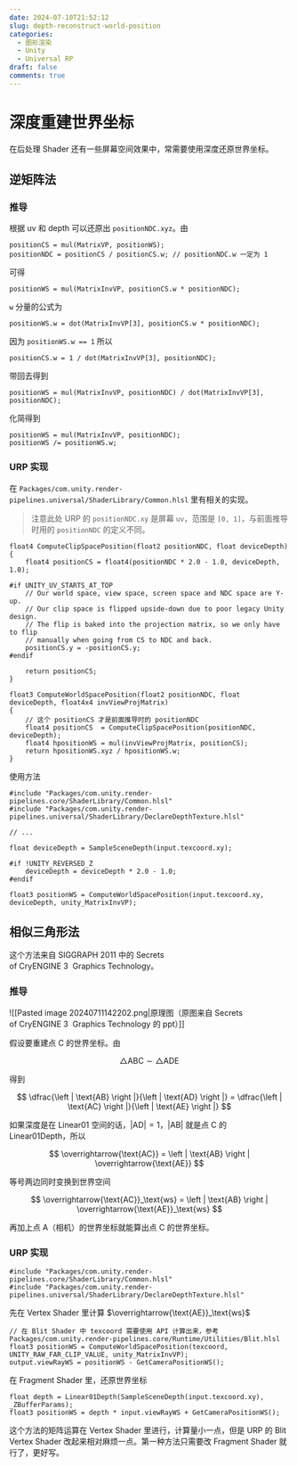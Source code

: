 ```yaml
---
date: 2024-07-10T21:52:12
slug: depth-reconstruct-world-position
categories:
  - 图形渲染
  - Unity
  - Universal RP
draft: false
comments: true
---
```


# 深度重建世界坐标

<!-- more -->

在后处理 Shader 还有一些屏幕空间效果中，常需要使用深度还原世界坐标。

## 逆矩阵法

### 推导

根据 uv 和 depth 可以还原出 `positionNDC.xyz`。由

``` hlsl
positionCS = mul(MatrixVP, positionWS);
positionNDC = positionCS / positionCS.w; // positionNDC.w 一定为 1
```

可得

``` hlsl
positionWS = mul(MatrixInvVP, positionCS.w * positionNDC);
```

`w` 分量的公式为

``` hlsl
positionWS.w = dot(MatrixInvVP[3], positionCS.w * positionNDC);
```

因为 `positionWS.w == 1` 所以

``` hlsl
positionCS.w = 1 / dot(MatrixInvVP[3], positionNDC);
```

带回去得到

``` hlsl
positionWS = mul(MatrixInvVP, positionNDC) / dot(MatrixInvVP[3], positionNDC);
```

化简得到

``` hlsl
positionWS = mul(MatrixInvVP, positionNDC);
positionWS /= positionWS.w;
```

### URP 实现

在 `Packages/com.unity.render-pipelines.universal/ShaderLibrary/Common.hlsl` 里有相关的实现。

> 注意此处 URP 的 `positionNDC.xy` 是屏幕 `uv`，范围是 `[0, 1]`，与前面推导时用的 `positionNDC` 的定义不同。

``` hlsl
float4 ComputeClipSpacePosition(float2 positionNDC, float deviceDepth)
{
    float4 positionCS = float4(positionNDC * 2.0 - 1.0, deviceDepth, 1.0);

#if UNITY_UV_STARTS_AT_TOP
    // Our world space, view space, screen space and NDC space are Y-up.
    // Our clip space is flipped upside-down due to poor legacy Unity design.
    // The flip is baked into the projection matrix, so we only have to flip
    // manually when going from CS to NDC and back.
    positionCS.y = -positionCS.y;
#endif

    return positionCS;
}

float3 ComputeWorldSpacePosition(float2 positionNDC, float deviceDepth, float4x4 invViewProjMatrix)
{
    // 这个 positionCS 才是前面推导时的 positionNDC
    float4 positionCS  = ComputeClipSpacePosition(positionNDC, deviceDepth);
    float4 hpositionWS = mul(invViewProjMatrix, positionCS);
    return hpositionWS.xyz / hpositionWS.w;
}
```

使用方法

``` hlsl
#include "Packages/com.unity.render-pipelines.core/ShaderLibrary/Common.hlsl"
#include "Packages/com.unity.render-pipelines.universal/ShaderLibrary/DeclareDepthTexture.hlsl"

// ...

float deviceDepth = SampleSceneDepth(input.texcoord.xy);

#if !UNITY_REVERSED_Z
    deviceDepth = deviceDepth * 2.0 - 1.0;
#endif

float3 positionWS = ComputeWorldSpacePosition(input.texcoord.xy, deviceDepth, unity_MatrixInvVP);
```

## 相似三角形法

这个方法来自 SIGGRAPH 2011 中的 Secrets of CryENGINE 3  Graphics Technology。

### 推导

![[Pasted image 20240711142202.png|原理图（原图来自 Secrets of CryENGINE 3  Graphics Technology 的 ppt）]]

假设要重建点 C 的世界坐标。由

$$
\triangle \text{ABC} \sim \triangle \text{ADE}
$$

得到

$$
\dfrac{\left | \text{AB} \right |}{\left | \text{AD} \right |} = \dfrac{\left | \text{AC} \right |}{\left | \text{AE} \right |}
$$

如果深度是在 Linear01 空间的话，$\left | \text{AD} \right | =1$，$\left | \text{AB} \right |$ 就是点 C 的 Linear01Depth，所以

$$
\overrightarrow{\text{AC}} = \left | \text{AB} \right | \overrightarrow{\text{AE}}
$$

等号两边同时变换到世界空间

$$
\overrightarrow{\text{AC}}_\text{ws} = \left | \text{AB} \right | \overrightarrow{\text{AE}}_\text{ws}
$$

再加上点 A（相机）的世界坐标就能算出点 C 的世界坐标。

### URP 实现

``` hlsl
#include "Packages/com.unity.render-pipelines.core/ShaderLibrary/Common.hlsl"
#include "Packages/com.unity.render-pipelines.universal/ShaderLibrary/DeclareDepthTexture.hlsl"
```

先在 Vertex Shader 里计算 $\overrightarrow{\text{AE}}_\text{ws}$

``` hlsl
// 在 Blit Shader 中 texcoord 需要使用 API 计算出来，参考 Packages/com.unity.render-pipelines.core/Runtime/Utilities/Blit.hlsl
float3 positionWS = ComputeWorldSpacePosition(texcoord, UNITY_RAW_FAR_CLIP_VALUE, unity_MatrixInvVP);
output.viewRayWS = positionWS - GetCameraPositionWS();
```

在 Fragment Shader 里，还原世界坐标

``` hlsl
float depth = Linear01Depth(SampleSceneDepth(input.texcoord.xy), _ZBufferParams);
float3 positionWS = depth * input.viewRayWS + GetCameraPositionWS();
```

这个方法的矩阵运算在 Vertex Shader 里进行，计算量小一点，但是 URP 的 Blit Vertex Shader 改起来相对麻烦一点。第一种方法只需要改 Fragment Shader 就行了，更好写。

